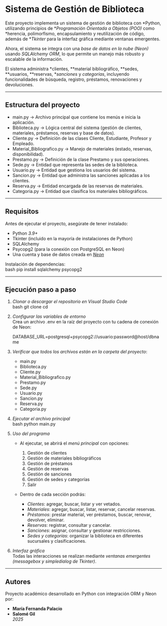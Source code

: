 # Sistema de Gestión de Biblioteca  

Este proyecto implementa un sistema de gestión de biblioteca con *Python, utilizando principios de **Programación Orientada a Objetos (POO)* como *herencia, polimorfismo, encapsulamiento y reutilización de código, además de **Tkinter* para la interfaz gráfica mediante ventanas emergentes.  

Ahora, el sistema se integra con una *base de datos en la nube (Neon)* usando *SQLAlchemy ORM*, lo que permite un manejo más robusto y escalable de la información.  

El sistema administra *clientes, **material bibliográfico, **sedes, **usuarios, **reservas, **sanciones* y *categorías*, incluyendo funcionalidades de búsqueda, registro, préstamos, renovaciones y devoluciones.  

---

## Estructura del proyecto
- main.py → Archivo principal que contiene los menús e inicia la aplicación.  
- Biblioteca.py → Lógica central del sistema (gestión de clientes, materiales, préstamos, reservas y base de datos).  
- Cliente.py → Definición de las clases Cliente, Estudiante, Profesor y Empleado.  
- Material_Bibliografico.py → Manejo de materiales (estado, reservas, disponibilidad).  
- Prestamo.py → Definición de la clase Prestamo y sus operaciones.  
- Sede.py → Entidad que representa las sedes de la biblioteca.  
- Usuario.py → Entidad que gestiona los usuarios del sistema.  
- Sancion.py → Entidad que administra las sanciones aplicadas a los clientes.  
- Reserva.py → Entidad encargada de las reservas de materiales.  
- Categoria.py → Entidad que clasifica los materiales bibliográficos.  

---

## Requisitos
Antes de ejecutar el proyecto, asegúrate de tener instalado:  
- Python *3.9+*  
- Tkinter (incluido en la mayoría de instalaciones de Python)  
- SQLAlchemy  
- Psycopg2 (para la conexión con PostgreSQL en Neon)  
- Una cuenta y base de datos creada en [*Neon*](https://neon.tech/)  

Instalación de dependencias:  
bash
pip install sqlalchemy psycopg2


---

##  Ejecución paso a paso

1. *Clonar o descargar el repositorio en Visual Studio Code*  
   bash
   git clone <URL-del-repositorio>
   cd <nombre-del-proyecto>
   

2. *Configurar las variables de entorno*  
   Crea un archivo .env en la raíz del proyecto con tu cadena de conexión de Neon:  
   
   DATABASE_URL=postgresql+psycopg2://usuario:password@host/dbname
   

3. *Verificar que todos los archivos están en la carpeta del proyecto*:  
   - main.py  
   - Biblioteca.py  
   - Cliente.py  
   - Material_Bibliografico.py  
   - Prestamo.py  
   - Sede.py  
   - Usuario.py  
   - Sancion.py  
   - Reserva.py  
   - Categoria.py  

4. *Ejecutar el archivo principal*  
   bash
   python main.py
   

5. *Uso del programa*  
   - Al ejecutar, se abrirá el *menú principal* con opciones:  
     1. Gestión de clientes  
     2. Gestión de materiales bibliográficos  
     3. Gestión de préstamos  
     4. Gestión de reservas  
     5. Gestión de sanciones  
     6. Gestión de sedes y categorías  
     0. Salir  

   - Dentro de cada sección podrás:  
     - *Clientes*: agregar, buscar, listar y ver vetados.  
     - *Materiales*: agregar, buscar, listar, reservar, cancelar reservas.  
     - *Préstamos*: prestar material, ver préstamos, buscar, renovar, devolver, eliminar.  
     - *Reservas*: registrar, consultar y cancelar.  
     - *Sanciones*: asignar, consultar y gestionar restricciones.  
     - *Sedes y categorías*: organizar la biblioteca en diferentes sucursales y clasificaciones.  

6. *Interfaz gráfica*  
   Todas las interacciones se realizan mediante *ventanas emergentes (messagebox y simpledialog de Tkinter)*.  

---

##  Autores
Proyecto académico desarrollado en Python con integración ORM y Neon por:  
- **María Fernanda Palacio**  
- **Salomé Gil**  
*2025*